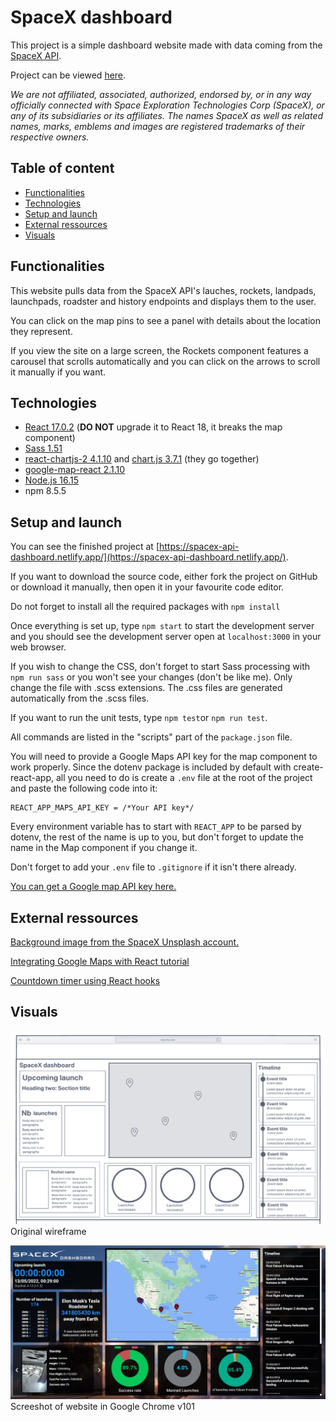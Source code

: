 # SpaceX dashboard

This project is a simple dashboard website made with data coming from the [SpaceX API](https://github.com/r-spacex/SpaceX-API). 

Project can be viewed [here](https://spacex-api-dashboard.netlify.app/).

*We are not affiliated, associated, authorized, endorsed by, or in any way officially connected with Space Exploration Technologies Corp (SpaceX), or any of its subsidiaries or its affiliates. The names SpaceX as well as related names, marks, emblems and images are registered trademarks of their respective owners.*

## Table of content

* [Functionalities](#functionalities)
* [Technologies](#technologies)
* [Setup and launch](#setup-and-launch)
* [External ressources](#external-ressources)
* [Visuals](#visuals)

## Functionalities

This website pulls data from the SpaceX API's lauches, rockets, landpads, launchpads, roadster and history endpoints and displays them to the user.

You can click on the map pins to see a panel with details about the location they represent.

If you view the site on a large screen, the Rockets component features a carousel that scrolls automatically and you can click on the arrows to scroll it manually if you want. 

## Technologies

* [React 17.0.2](https://reactjs.org/) (**DO NOT** upgrade it to React 18, it breaks the map component)
* [Sass 1.51](https://sass-lang.com/)
* [react-chartjs-2 4.1.10](https://react-chartjs-2.js.org/) and [chart.js 3.7.1](https://www.chartjs.org/docs/latest/) (they go together)
* [google-map-react 2.1.10](https://www.npmjs.com/package/google-map-react)
* [Node.js 16.15](https://nodejs.org/en/)
* npm 8.5.5

## Setup and launch

You can see the finished project at [https://spacex-api-dashboard.netlify.app/](https://spacex-api-dashboard.netlify.app/).

If you want to download the source code, either fork the project on GitHub or download it manually, then open it in your favourite code editor.

Do not forget to install all the required packages with `npm install`

Once everything is set up, type `npm start` to start the development server and you should see the development server open at `localhost:3000` in your web browser.

If you wish to change the CSS, don't forget to start Sass processing with `npm run sass` or you won't see your changes (don't be like me). Only change the file with .scss extensions. The .css files are generated automatically from the .scss files.

If you want to run the unit tests, type `npm test`or `npm run test`.

All commands are listed in the "scripts" part of the `package.json` file.

You will need to provide a Google Maps API key for the map component to work properly. Since the dotenv package is included by default with create-react-app, all you need to do is create a `.env` file at the root of the project and paste the following code into it: 

```
REACT_APP_MAPS_API_KEY = /*Your API key*/
```

Every environment variable has to start with `REACT_APP` to be parsed by dotenv, the rest of the name is up to you, but don't forget to update the name in the Map component if you change it.

Don't forget to add your `.env` file to `.gitignore` if it isn't there already.

[You can get a Google map API key here.](https://developers.google.com/maps/documentation/javascript/get-api-key)

## External ressources

[Background image from the SpaceX Unsplash account.](https://unsplash.com/photos/uj3hvdfQujI)

[Integrating Google Maps with React tutorial](https://blog.logrocket.com/integrating-google-maps-react/)

[Countdown timer using React hooks](https://blog.greenroots.info/how-to-create-a-countdown-timer-using-react-hooks)

## Visuals

![website wireframe](src/Ressources/canvas.png)
Original wireframe

![websitescreenshot](src/Ressources/Screenshot_1.jpg)
Screeshot of website in Google Chrome v101



